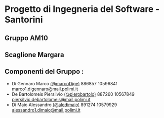 # Progetto di Ingegneria del Software - Santorini
## Gruppo AM10
## Scaglione Margara
## Componenti del Gruppo :
- Di Gennaro Marco [(@marcoDige)](https://github.com/marcoDige) 886857 10596841 marco1.digennaro@mail.polimi.it
- De Bartolomeis Piersilvio [(@pierobartolo)](https://github.com/pierobartolo) 887260 10567849 piersilvio.debartolomeis@mail.polimi.it
- Di Maio Alessandro [(@aledimaio)](https://github.com/aledimaio) 891274 10579929 alessandro1.dimaio@mail.polimi.it

